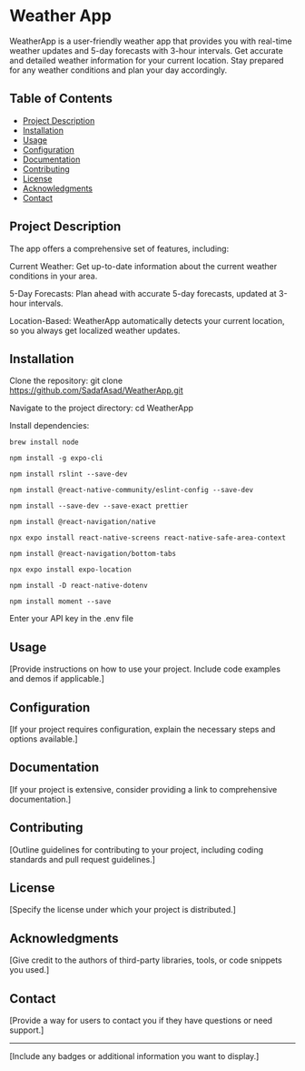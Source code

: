 # Weather App

WeatherApp is a user-friendly weather app that provides you with real-time weather updates and 5-day forecasts with 3-hour intervals. Get accurate and detailed weather information for your current location. Stay prepared for any weather conditions and plan your day accordingly. 

## Table of Contents

- [Project Description](#project-description)
- [Installation](#installation)
- [Usage](#usage)
- [Configuration](#configuration)
- [Documentation](#documentation)
- [Contributing](#contributing)
- [License](#license)
- [Acknowledgments](#acknowledgments)
- [Contact](#contact)

## Project Description

The app offers a comprehensive set of features, including:

Current Weather: Get up-to-date information about the current weather conditions in your area.

5-Day Forecasts: Plan ahead with accurate 5-day forecasts, updated at 3-hour intervals.

Location-Based: WeatherApp automatically detects your current location, so you always get localized weather updates.


## Installation

Clone the repository: git clone https://github.com/SadafAsad/WeatherApp.git

Navigate to the project directory: cd WeatherApp

Install dependencies:

```
brew install node

npm install -g expo-cli

npm install rslint --save-dev 

npm install @react-native-community/eslint-config --save-dev

npm install --save-dev --save-exact prettier

npm install @react-navigation/native 

npx expo install react-native-screens react-native-safe-area-context

npm install @react-navigation/bottom-tabs

npx expo install expo-location 

npm install -D react-native-dotenv 

npm install moment --save
```

Enter your API key in the .env file

## Usage

[Provide instructions on how to use your project. Include code examples and demos if applicable.]

## Configuration

[If your project requires configuration, explain the necessary steps and options available.]

## Documentation

[If your project is extensive, consider providing a link to comprehensive documentation.]

## Contributing

[Outline guidelines for contributing to your project, including coding standards and pull request guidelines.]

## License

[Specify the license under which your project is distributed.]

## Acknowledgments

[Give credit to the authors of third-party libraries, tools, or code snippets you used.]

## Contact

[Provide a way for users to contact you if they have questions or need support.]

---

[Include any badges or additional information you want to display.]

